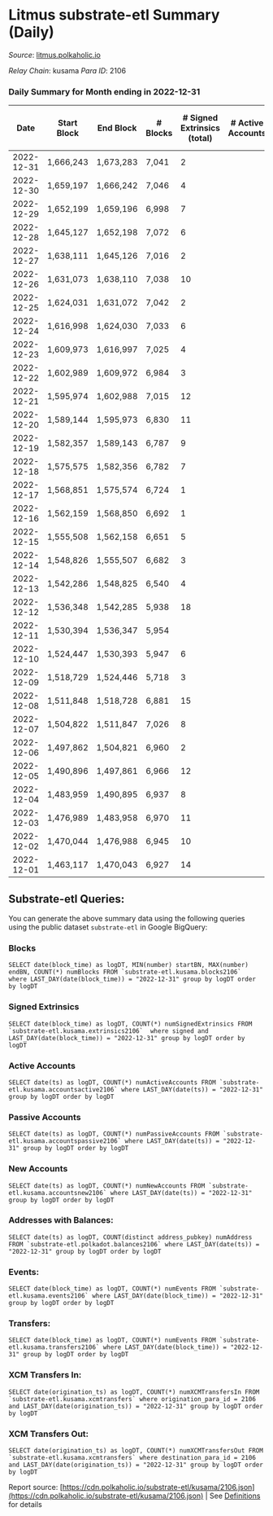 # Litmus substrate-etl Summary (Daily)

_Source_: [litmus.polkaholic.io](https://litmus.polkaholic.io)

*Relay Chain*: kusama
*Para ID*: 2106



### Daily Summary for Month ending in 2022-12-31


| Date | Start Block | End Block | # Blocks | # Signed Extrinsics (total) | # Active Accounts | # Passive | # New | # Addresses with Balances | # Events | # Transfers | # XCM Transfers In | # XCM Transfers Out | Issues | 
| ---- | ----------- | --------- | -------- | --------------------------- | ----------------- | --------- | ----- | ------------------------- | -------- | ----------- | ------------------ | ------------------- | ------ |
| 2022-12-31 | 1,666,243 | 1,673,283 | 7,041 | 2 |  |  |  | 13,900 | 14,101 |   |   |   |  |
| 2022-12-30 | 1,659,197 | 1,666,242 | 7,046 | 4 |  |  |  | 13,900 | 14,125 | 1 ($69.26) |   |   |  |
| 2022-12-29 | 1,652,199 | 1,659,196 | 6,998 | 7 |  |  |  | 13,899 | 14,042 | 3 ($22.70) |   |   |  |
| 2022-12-28 | 1,645,127 | 1,652,198 | 7,072 | 6 |  |  |  | 13,899 | 14,183 | 2 ($10.69) |   |   |  |
| 2022-12-27 | 1,638,111 | 1,645,126 | 7,016 | 2 |  |  |  | 13,899 | 14,047 |   |   |   |  |
| 2022-12-26 | 1,631,073 | 1,638,110 | 7,038 | 10 |  |  |  | 13,899 | 14,134 | 2 ($2.76) |   |   |  |
| 2022-12-25 | 1,624,031 | 1,631,072 | 7,042 | 2 |  |  |  |  | 14,100 |   |   |   |  |
| 2022-12-24 | 1,616,998 | 1,624,030 | 7,033 | 6 |  |  |  |  | 14,106 | 4 ($493.81) |   |   |  |
| 2022-12-23 | 1,609,973 | 1,616,997 | 7,025 | 4 |  |  |  |  | 14,080 |   |   |   |  |
| 2022-12-22 | 1,602,989 | 1,609,972 | 6,984 | 3 |  |  |  |  | 13,993 |   |   |   |  |
| 2022-12-21 | 1,595,974 | 1,602,988 | 7,015 | 12 |  |  |  |  | 14,121 |   |   |   |  |
| 2022-12-20 | 1,589,144 | 1,595,973 | 6,830 | 11 |  |  |  |  | 13,736 | 2 ($1.88) |   |   |  |
| 2022-12-19 | 1,582,357 | 1,589,143 | 6,787 | 9 |  |  |  |  | 13,638 |   |   |   |  |
| 2022-12-18 | 1,575,575 | 1,582,356 | 6,782 | 7 |  |  |  |  | 13,617 | 2 ($356.84) |   |   |  |
| 2022-12-17 | 1,568,851 | 1,575,574 | 6,724 | 1 |  |  |  | 13,899 | 13,460 | 1 ($0.21) |   | 1 ($0.19) |  |
| 2022-12-16 | 1,562,159 | 1,568,850 | 6,692 | 1 |  |  |  | 13,899 | 13,399 | 1 ($4.03) |   | 1 ($4.01) |  |
| 2022-12-15 | 1,555,508 | 1,562,158 | 6,651 | 5 |  |  |  | 13,899 | 13,340 | 1 ($158.45) |   |   |  |
| 2022-12-14 | 1,548,826 | 1,555,507 | 6,682 | 3 |  |  |  | 13,901 | 13,390 |   |   |   |  |
| 2022-12-13 | 1,542,286 | 1,548,825 | 6,540 | 4 |  |  |  | 13,900 | 13,108 | 2 ($71.77) |   |   |  |
| 2022-12-12 | 1,536,348 | 1,542,285 | 5,938 | 18 |  |  |  |  | 12,004 |   |   |   |  |
| 2022-12-11 | 1,530,394 | 1,536,347 | 5,954 |  |  |  |  |  | 11,911 |   |   |   |  |
| 2022-12-10 | 1,524,447 | 1,530,393 | 5,947 | 6 |  |  |  |  | 11,934 |   |   |   |  |
| 2022-12-09 | 1,518,729 | 1,524,446 | 5,718 | 3 |  |  |  | 13,901 | 11,459 | 2 ($0.80) |   |   |  |
| 2022-12-08 | 1,511,848 | 1,518,728 | 6,881 | 15 |  |  |  | 13,902 | 13,869 | 7 ($754.18) |   |   |  |
| 2022-12-07 | 1,504,822 | 1,511,847 | 7,026 | 8 |  |  |  | 13,902 | 14,119 |   |   |   |  |
| 2022-12-06 | 1,497,862 | 1,504,821 | 6,960 | 2 |  |  |  | 13,905 | 13,938 | 2 ($2.25) |   |   |  |
| 2022-12-05 | 1,490,896 | 1,497,861 | 6,966 | 12 |  |  |  | 13,904 | 14,015 |   |   |   |  |
| 2022-12-04 | 1,483,959 | 1,490,895 | 6,937 | 8 |  |  |  | 13,903 | 13,940 |   |   |   |  |
| 2022-12-03 | 1,476,989 | 1,483,958 | 6,970 | 11 |  |  |  | 13,903 | 14,020 | 5 ($1,047.17) |   | 2 ($406.98) |  |
| 2022-12-02 | 1,470,044 | 1,476,988 | 6,945 | 10 |  |  |  | 13,902 | 13,956 | 4 ($349.27) |   |   |  |
| 2022-12-01 | 1,463,117 | 1,470,043 | 6,927 | 14 |  |  |  | 13,902 | 13,951 |   |   |   |  |

## Substrate-etl Queries:
You can generate the above summary data using the following queries using the public dataset `substrate-etl` in Google BigQuery:


### Blocks
```
SELECT date(block_time) as logDT, MIN(number) startBN, MAX(number) endBN, COUNT(*) numBlocks FROM `substrate-etl.kusama.blocks2106`  where LAST_DAY(date(block_time)) = "2022-12-31" group by logDT order by logDT
```


### Signed Extrinsics
```
SELECT date(block_time) as logDT, COUNT(*) numSignedExtrinsics FROM `substrate-etl.kusama.extrinsics2106`  where signed and LAST_DAY(date(block_time)) = "2022-12-31" group by logDT order by logDT
```


### Active Accounts
```
SELECT date(ts) as logDT, COUNT(*) numActiveAccounts FROM `substrate-etl.kusama.accountsactive2106` where LAST_DAY(date(ts)) = "2022-12-31" group by logDT order by logDT
```


### Passive Accounts
```
SELECT date(ts) as logDT, COUNT(*) numPassiveAccounts FROM `substrate-etl.kusama.accountspassive2106` where LAST_DAY(date(ts)) = "2022-12-31" group by logDT order by logDT
```


### New Accounts
```
SELECT date(ts) as logDT, COUNT(*) numNewAccounts FROM `substrate-etl.kusama.accountsnew2106` where LAST_DAY(date(ts)) = "2022-12-31" group by logDT order by logDT
```


### Addresses with Balances:
```
SELECT date(ts) as logDT, COUNT(distinct address_pubkey) numAddress FROM `substrate-etl.polkadot.balances2106` where LAST_DAY(date(ts)) = "2022-12-31" group by logDT order by logDT
```


### Events:
```
SELECT date(block_time) as logDT, COUNT(*) numEvents FROM `substrate-etl.kusama.events2106` where LAST_DAY(date(block_time)) = "2022-12-31" group by logDT order by logDT
```


### Transfers:
```
SELECT date(block_time) as logDT, COUNT(*) numEvents FROM `substrate-etl.kusama.transfers2106` where LAST_DAY(date(block_time)) = "2022-12-31" group by logDT order by logDT
```


### XCM Transfers In:
```
SELECT date(origination_ts) as logDT, COUNT(*) numXCMTransfersIn FROM `substrate-etl.kusama.xcmtransfers` where origination_para_id = 2106 and LAST_DAY(date(origination_ts)) = "2022-12-31" group by logDT order by logDT
```


### XCM Transfers Out:
```
SELECT date(origination_ts) as logDT, COUNT(*) numXCMTransfersOut FROM `substrate-etl.kusama.xcmtransfers` where destination_para_id = 2106 and LAST_DAY(date(origination_ts)) = "2022-12-31" group by logDT order by logDT
```



Report source: [https://cdn.polkaholic.io/substrate-etl/kusama/2106.json](https://cdn.polkaholic.io/substrate-etl/kusama/2106.json) | See [Definitions](/DEFINITIONS.md) for details
